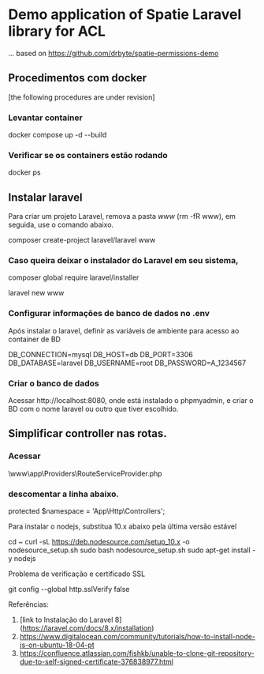 # Demo application of Spatie Laravel library for ACL

... based on
https://github.com/drbyte/spatie-permissions-demo

## Procedimentos com docker 
[the following procedures are under revision]

### Levantar container

docker compose up -d --build

### Verificar se os containers estão rodando
docker ps

## Instalar laravel

Para criar um projeto Laravel, remova a pasta *www* (rm -fR www), em seguida, use o comando abaixo.

composer create-project laravel/laravel www

### Caso queira deixar o instalador do Laravel em seu sistema, 

composer global require laravel/installer

laravel new www

### Configurar informações de banco de dados no .env

Após instalar o laravel, definir as variáveis de ambiente para acesso ao container de BD

DB_CONNECTION=mysql
DB_HOST=db
DB_PORT=3306
DB_DATABASE=laravel
DB_USERNAME=root
DB_PASSWORD=A_1234567

### Criar o banco de dados

Acessar http://localhost:8080, onde está instalado o phpmyadmin, e criar o BD com o nome laravel ou outro que tiver escolhido.

## Simplificar controller nas rotas.

### Acessar 
\www\app\Providers\RouteServiceProvider.php

### descomentar a linha abaixo.
protected $namespace = 'App\\Http\\Controllers';



Para instalar o nodejs, substitua 10.x abaixo pela última versão estável

cd ~
curl -sL https://deb.nodesource.com/setup_10.x -o nodesource_setup.sh
sudo bash nodesource_setup.sh
sudo apt-get install -y nodejs

Problema de verificação e certificado SSL

git config --global http.sslVerify false

Referências:

1. [link to Instalação do Laravel 8] (https://laravel.com/docs/8.x/installation)
2. https://www.digitalocean.com/community/tutorials/how-to-install-node-js-on-ubuntu-18-04-pt
3. https://confluence.atlassian.com/fishkb/unable-to-clone-git-repository-due-to-self-signed-certificate-376838977.html
